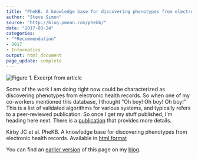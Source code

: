 ```yaml
---
title: "PheKB. A knowledge base for discovering phenotypes from electronic health records"
author: "Steve Simon"
source: "http://blog.pmean.com/phekb/"
date: "2017-03-24"
categories:
- "*Recommendation"
- 2017
- Informatics
output: html_document
page_update: complete
---
```


![Figure 1. Excerpt from article](http://www.pmean.com/new-images/17/phekb01.png)

<div class="notes">

Some of the work I am doing right now could be characterized as discovering phenotypes from electronic health records. So when one of my co-workers mentioned this database, I thought "Oh boy! Oh boy! Oh boy!" This is a list of validated algorithms for various systems, and typically refers to a peer-reviewed publication. So once I get my stuff published, I'm heading here next. There is a [publication][kir2] that provides more details.

Kirby JC et al. PheKB. A knowledge base for discovering phenotypes from electronic health records. Available in [html format][kir1] 

You can find an [earlier version][sim1] of this page on my [blog][sim2].

[sim1]: http://blog.pmean.com/phekb/
[sim2]: http://blog.pmean.com

[kir1]: https://phekb.org/
[kir2]: https://www.ncbi.nlm.nih.gov/pubmed/27026615

</div>
